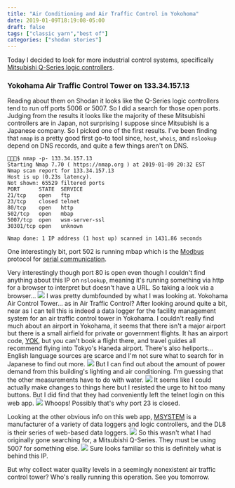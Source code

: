 ```yaml
---
title: "Air Conditioning and Air Traffic Control in Yokohoma"
date: 2019-01-09T18:19:08-05:00
draft: false
tags: ["classic yarn","best of"]
categories: ["shodan stories"]
---
```


Today I decided to look for more industrial control systems, specifically [Mitsubishi Q-Series logic controllers](https://us.mitsubishielectric.com/fa/en/products/controllers/programmable-controllers-melsec/melsec_q-series).

### Yokohama Air Traffic Control Tower on 133.34.157.13
Reading about them on Shodan it looks like the Q-Series logic controllers tend to run off ports 5006 or 5007. So I did a search for those open ports. Judging from the results it looks like the majority of these Mitsubishi controllers are in Japan, not surprising I suppose since Mitsubishi is a Japanese company. So I picked one of the first results. I've been finding that `nmap` is a pretty good first go-to tool since, `host`, `whois`, and `nslookup` depend on DNS records, and quite a few things aren't on DNS.

```
👻🌵✨$ nmap -p- 133.34.157.13
Starting Nmap 7.70 ( https://nmap.org ) at 2019-01-09 20:32 EST
Nmap scan report for 133.34.157.13
Host is up (0.23s latency).
Not shown: 65529 filtered ports
PORT      STATE  SERVICE
21/tcp    open   ftp
23/tcp    closed telnet
80/tcp    open   http
502/tcp   open   mbap
5007/tcp  open   wsm-server-ssl
30301/tcp open   unknown

Nmap done: 1 IP address (1 host up) scanned in 1431.86 seconds
```
One interestingly bit, port 502 is running mbap which is the [Modbus](https://en.wikipedia.org/wiki/Modbus) protocol for [serial communication](https://en.wikipedia.org/wiki/Serial_communication).

Very interestingly though port 80 is open even though I couldn't find anything about this IP on `nslookup`, meaning it's running something via http for a browser to interpret but doesn't have a URL. So taking a look via a browser...
![](/images/100Days/Day6/DL8.png)
I was pretty dumbfounded by what I was looking at. Yokohama Air Control Tower... as in Air Traffic Control? After looking around quite a bit, near as I can tell this is indeed a data logger for the facility management system for an air traffic control tower in Yokohama. I couldn't really find much about an airport in Yokohama, it seems that there isn't a major airport but there is a small airfield for private or government flights. It has an airport code, [YOK](https://www.world-airport-codes.com/japan/yokohama-7799.html), but you can't book a flight there, and travel guides all recommend flying into Tokyo's Haneda airport. There's also heliports... English language sources are scarce and I'm not sure what to search for in Japanese to find out more.
![](/images/100Days/Day6/data.png)
But I can find out about the amount of power demand from this building's lighting and air conditioning. I'm guessing that the other measurements have to do with water.
![](/images/100Days/Day6/data2.png)
It seems like I could actually make changes to things here but I resisted the urge to hit too many buttons. But I did find that they had conveniently left the telnet login on this web app.
![](/images/100Days/Day6/Telnet.png)
Whoops! Possibly that's why port 23 is closed.

Looking at the other obvious info on this web app, [MSYSTEM](http://www.m-system.com/english/index.html) is a manufacturer of a variety of data loggers and logic controllers, and the DL8 is their series of web-based data loggers.
![](/images/100Days/Day6/MSeries.png)
So this wasn't what I had originally gone searching for, a Mitsubishi Q-Series. They must be using 5007 for something else.
![](/images/100Days/Day6/MSeries2.png)
Sure looks familiar so this is definitely what is behind this IP.

But why collect water quality levels in a seemingly nonexistent air traffic control tower? Who's really running this operation. See you tomorrow.
